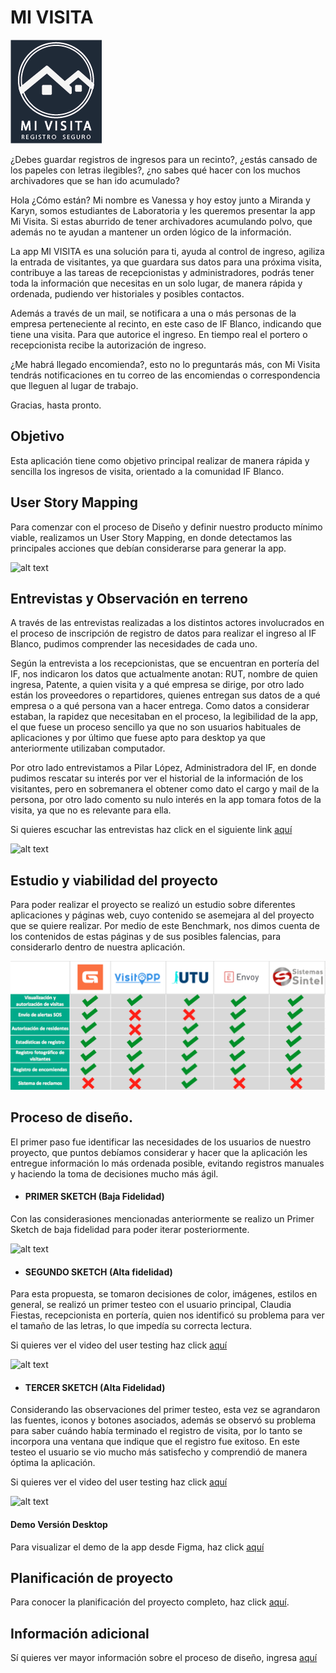# MI VISITA 
![alt text](https://github.com/VanessaAzocar/scl-2018-01-ProyectoFinalCore/blob/master/docs/img/Logo%20para%20Splash.png)

¿Debes guardar registros de ingresos para un recinto?, ¿estás cansado de los papeles con letras ilegibles?, ¿no sabes qué hacer con los muchos archivadores que se han ido acumulado? 

Hola ¿Cómo están? Mi nombre es Vanessa y hoy estoy junto a Miranda y Karyn, somos estudiantes de Laboratoria y les queremos presentar la app Mi Visita.
Si estas aburrido de tener archivadores acumulando polvo, que además no te ayudan a mantener un orden lógico de la información.

La app MI VISITA es una solución para ti, ayuda al control de ingreso, agiliza la entrada de visitantes, ya que guardara sus datos para una próxima visita, contribuye a las tareas de recepcionistas y administradores, podrás tener toda la información que necesitas en un solo lugar, de manera rápida y ordenada, pudiendo ver historiales y posibles contactos.

Además a través de un mail, se notificara a una o más personas de la empresa perteneciente al recinto, en este caso de IF Blanco, indicando que tiene una visita. Para que autorice el ingreso. En tiempo real el portero o recepcionista recibe la autorización de ingreso. 

¿Me habrá llegado encomienda?, esto no lo preguntarás más, con Mi Visita tendrás notificaciones en tu correo de las encomiendas o correspondencia que lleguen al lugar de trabajo.

Gracias, hasta pronto.

## Objetivo

Esta aplicación tiene como objetivo principal realizar de manera rápida y sencilla los ingresos de visita, orientado a la comunidad IF Blanco.

## User Story Mapping

Para comenzar con el proceso de Diseño y definir nuestro producto mínimo viable, realizamos un User Story Mapping, en donde detectamos las principales acciones que debían considerarse para generar la app.

![alt text](https://github.com/VanessaAzocar/scl-2018-01-ProyectoFinalCore/blob/master/docs/readme/user%20story%20mapping.jpg)

## Entrevistas y Observación en terreno

A través de las entrevistas realizadas a los distintos actores involucrados en el proceso de inscripción de registro de datos para realizar el ingreso al IF Blanco, pudimos comprender las necesidades de cada uno.

Según la entrevista a los recepcionistas, que se encuentran en portería del IF, nos indicaron los datos que actualmente anotan: RUT, nombre de quien ingresa, Patente, a quien visita y a qué empresa se dirige, por otro lado están los proveedores o repartidores, quienes entregan sus datos de a qué empresa o a qué persona van a hacer entrega. Como datos a considerar estaban, la rapidez que necesitaban en el proceso, la legibilidad de la app, el que fuese un proceso sencillo ya que no son usuarios habituales de aplicaciones y por último que fuese apto para desktop ya que anteriormente utilizaban computador.

Por otro lado entrevistamos a Pilar López, Administradora del IF, en donde pudimos rescatar su interés por ver el historial de la información de los visitantes, pero en sobremanera el obtener como dato el cargo y mail de la persona, por otro lado comento su nulo interés en la app tomara fotos de la visita, ya que no es relevante para ella.


Si quieres escuchar las entrevistas haz click en el siguiente link  [aquí](https://drive.google.com/open?id=1z2LvZOBc-ML2WTWoDIy-x3CYHbehNPaE)

![alt text](https://github.com/VanessaAzocar/scl-2018-01-ProyectoFinalCore/blob/master/docs/readme/Obsevacion%20en%20terreno.jpg)


## Estudio y viabilidad del proyecto

Para poder realizar el proyecto se realizó un estudio sobre diferentes aplicaciones y páginas web, cuyo contenido se asemejara al del proyecto que se quiere realizar. Por medio de este Benchmark, nos dimos cuenta de los contenidos de estas páginas y de sus posibles falencias, para considerarlo dentro de nuestra aplicación. 

![alt text](https://github.com/VanessaAzocar/scl-2018-01-ProyectoFinalCore/blob/master/docs/readme/Benchmark.png)


## Proceso de diseño.

El primer paso fue identificar las necesidades de los usuarios de nuestro proyecto, que puntos debíamos considerar y hacer que la aplicación les entregue información lo más ordenada posible, evitando registros manuales y haciendo la toma de decisiones mucho más ágil.

* #### PRIMER SKETCH (Baja Fidelidad)
Con las considerasiones mencionadas anteriormente se realizo un Primer Sketch de baja fidelidad para poder iterar posteriormente.

![alt text](https://github.com/VanessaAzocar/scl-2018-01-ProyectoFinalCore/blob/master/docs/readme/Sketch%20baja%20Fidelidad.jpg)


* ####  SEGUNDO SKETCH (Alta fidelidad)

Para esta propuesta, se tomaron decisiones de color, imágenes, estilos en general, se realizó un primer testeo con el usuario principal, Claudia Fiestas, recepcionista en portería, quien nos identificó su problema para ver el tamaño de las letras, lo que impedía su correcta lectura.

Si quieres ver el video del user testing haz click [aquí](https://drive.google.com/open?id=1Ap4yDLkbjwWz_AzWw1TGNFmkMRz9w5sp)

![alt text](https://github.com/VanessaAzocar/scl-2018-01-ProyectoFinalCore/blob/master/docs/readme/1%20Sketch%20Alta%20Fidelidad.jpg)

* ####  TERCER SKETCH (Alta Fidelidad)

Considerando las observaciones del primer testeo, esta vez se agrandaron las fuentes, iconos y botones asociados, además se observó su problema para saber cuándo había terminado el registro de visita, por lo tanto se incorpora una ventana que indique que el registro fue exitoso. 
En este testeo el usuario se vio mucho más satisfecho y comprendió de manera óptima la aplicación.

Si quieres ver el video del user testing haz click [aquí](https://drive.google.com/open?id=1RQoTHP6RW2rcPOdvPcfMUHtft1cIXjw6)

![alt text](https://github.com/VanessaAzocar/scl-2018-01-ProyectoFinalCore/blob/master/docs/readme/2%20Sketch%20Alta%20Fidelidad.jpg)

#### Demo Versión Desktop

Para visualizar el demo de la app desde Figma, haz click [aquí](https://www.figma.com/proto/Yn4TRloHzWhiyEA6a7fhvHip/Untitled?scaling=min-zoom&node-id=1%3A396) 

## Planificación de proyecto

Para conocer la planificación del proyecto completo, haz click [aquí](https://trello.com/b/l8M2dMwT/recepci%C3%B3n).

## Información adicional
Sí quieres ver mayor información sobre el proceso de diseño, ingresa [aquí](https://drive.google.com/open?id=1cs6sRG6rCRHiNZhC-tSScPZ21pSezh5v)
